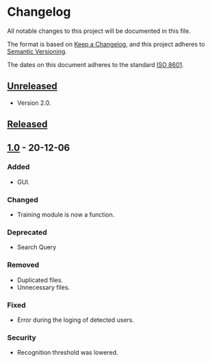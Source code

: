 # Changelog

All notable changes to this project will be documented in this file.

The format is based on [Keep a Changelog](https://keepachangelog.com/en/1.0.0/),
and this project adheres to [Semantic Versioning](https://semver.org/spec/v2.0.0.html).

The dates on this document adheres to the standard [ISO 8601](https://www.iso.org/iso-8601-date-and-time-format.htmll).

## [Unreleased](CHANGELOG.md)

- Version 2.0.

## [Released](https://github.com/lcortesg/ELO328/tags)

## [1.0](https://github.com/lcortesg/ELO328/releases/tag/1.0) - 20-12-06

### Added

- GUI.

### Changed

- Training module is now a function.

### Deprecated

- Search Query

### Removed

- Duplicated files.
- Unnecessary files.

### Fixed

- Error during the loging of detected users.

### Security

- Recognition threshold was lowered.


